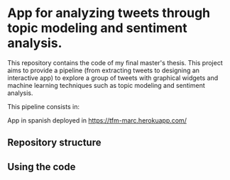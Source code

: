 # App for analyzing tweets through topic modeling and sentiment analysis.


This repository contains the code of my final master's thesis. This project aims to provide a pipeline (from extracting tweets to designing an interactive app) to explore a group of tweets 
with graphical widgets and machine learning techniques such as topic modeling and sentiment analysis.

This pipeline consists in:


App in spanish deployed in https://tfm-marc.herokuapp.com/

## Repository structure

## Using the code
